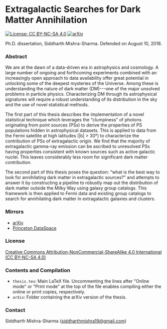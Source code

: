 
# Extragalactic Searches for Dark Matter Annihilation

[![License: CC BY-NC-SA 4.0](https://img.shields.io/badge/License-CC%20BY--NC--SA%204.0-green.svg)](https://creativecommons.org/licenses/by-nc-sa/4.0/)
[![arXiv](https://img.shields.io/badge/arXiv-1809.04665%20-green.svg)](https://arxiv.org/abs/1809.04665)

Ph.D. dissertation, Siddharth Mishra-Sharma. Defended on August 10, 2018. 

### Abstract

We are at the dawn of a data-driven era in astrophysics and cosmology. A large number of ongoing and forthcoming experiments combined with an increasingly open approach to data availability offer great potential in unlocking some of the deepest mysteries of the Universe. Among these is understanding the nature of dark matter (DM)---one of the major unsolved problems in particle physics. Characterizing DM through its astrophysical signatures will require a robust understanding of its distribution in the sky and the use of novel statistical methods. 

The first part of this thesis describes the implementation of a novel statistical technique which leverages the “clumpiness” of photons originating from point sources (PSs) to derive the properties of PS populations hidden in astrophysical datasets. This is applied to data from the Fermi satellite at high latitudes (|b| > 30°) to characterize the contribution of PSs of extragalactic origin. We find that the majority of extragalactic gamma-ray emission can be ascribed to unresolved PSs having properties consistent with known sources such as active galactic nuclei. This leaves considerably less room for significant dark matter contribution.

The second part of this thesis poses the question: “what is the best way to look for annihilating dark matter in extragalactic sources?” and attempts to answer it by constructing a pipeline to robustly map out the distribution of dark matter outside the Milky Way using galaxy group catalogs. This framework is then applied to Fermi data and existing group catalogs to search for annihilating dark matter in extragalactic galaxies and clusters.

### Mirrors

- [arXiv](https://arxiv.org/abs/1809.04665)
- [Princeton DataSpace](http://arks.princeton.edu/ark:/88435/dsp012v23vx15d)

### License 

[Creative Commons Attribution-NonCommercial-ShareAlike 4.0 International (CC BY-NC-SA 4.0)](https://creativecommons.org/licenses/by-nc-sa/4.0/)

### Contents and Compilation

- `thesis.tex`: Main LaTeX file. Uncommenting the lines after "Online mode" or "Print mode" at the top of the file enables compiling either the online or print copies, respectively.
- `arXiv`: Folder containing the arXiv version of the thesis.

### Contact 

Siddharth Mishra-Sharma (<siddharthmishra19@gmail.com>)

